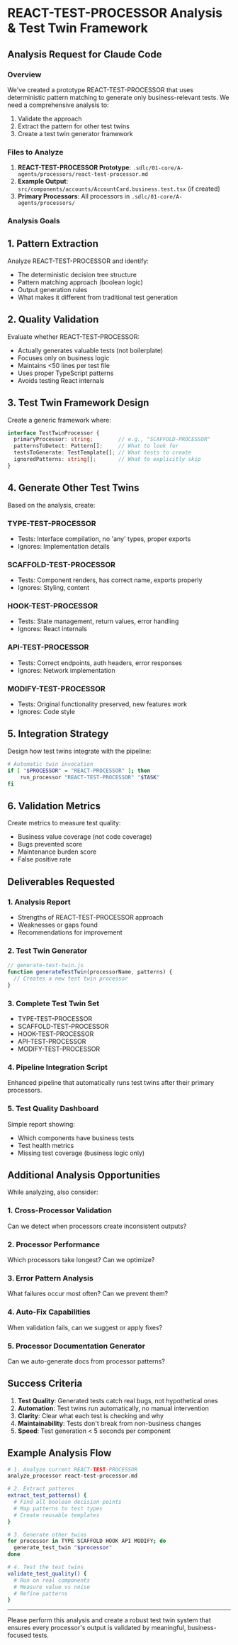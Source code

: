 # REACT-TEST-PROCESSOR Analysis & Test Twin Framework

## Analysis Request for Claude Code

### Overview
We've created a prototype REACT-TEST-PROCESSOR that uses deterministic pattern matching to generate only business-relevant tests. We need a comprehensive analysis to:

1. Validate the approach
2. Extract the pattern for other test twins
3. Create a test twin generator framework

### Files to Analyze

1. **REACT-TEST-PROCESSOR Prototype**: `.sdlc/01-core/A-agents/processors/react-test-processor.md`
2. **Example Output**: `src/components/accounts/AccountCard.business.test.tsx` (if created)
3. **Primary Processors**: All processors in `.sdlc/01-core/A-agents/processors/`

### Analysis Goals

## 1. Pattern Extraction
Analyze REACT-TEST-PROCESSOR and identify:
- The deterministic decision tree structure
- Pattern matching approach (boolean logic)
- Output generation rules
- What makes it different from traditional test generation

## 2. Quality Validation
Evaluate whether REACT-TEST-PROCESSOR:
- Actually generates valuable tests (not boilerplate)
- Focuses only on business logic
- Maintains <50 lines per test file
- Uses proper TypeScript patterns
- Avoids testing React internals

## 3. Test Twin Framework Design

Create a generic framework where:
```typescript
interface TestTwinProcessor {
  primaryProcessor: string;        // e.g., "SCAFFOLD-PROCESSOR"
  patternsToDetect: Pattern[];     // What to look for
  testsToGenerate: TestTemplate[]; // What tests to create
  ignoredPatterns: string[];       // What to explicitly skip
}
```

## 4. Generate Other Test Twins

Based on the analysis, create:

### TYPE-TEST-PROCESSOR
- Tests: Interface compilation, no 'any' types, proper exports
- Ignores: Implementation details

### SCAFFOLD-TEST-PROCESSOR  
- Tests: Component renders, has correct name, exports properly
- Ignores: Styling, content

### HOOK-TEST-PROCESSOR
- Tests: State management, return values, error handling
- Ignores: React internals

### API-TEST-PROCESSOR
- Tests: Correct endpoints, auth headers, error responses
- Ignores: Network implementation

### MODIFY-TEST-PROCESSOR
- Tests: Original functionality preserved, new features work
- Ignores: Code style

## 5. Integration Strategy

Design how test twins integrate with the pipeline:
```bash
# Automatic twin invocation
if [ "$PROCESSOR" = "REACT-PROCESSOR" ]; then
    run_processor "REACT-TEST-PROCESSOR" "$TASK"
fi
```

## 6. Validation Metrics

Create metrics to measure test quality:
- Business value coverage (not code coverage)
- Bugs prevented score
- Maintenance burden score
- False positive rate

## Deliverables Requested

### 1. Analysis Report
- Strengths of REACT-TEST-PROCESSOR approach
- Weaknesses or gaps found
- Recommendations for improvement

### 2. Test Twin Generator
```javascript
// generate-test-twin.js
function generateTestTwin(processorName, patterns) {
  // Creates a new test twin processor
}
```

### 3. Complete Test Twin Set
- TYPE-TEST-PROCESSOR
- SCAFFOLD-TEST-PROCESSOR  
- HOOK-TEST-PROCESSOR
- API-TEST-PROCESSOR
- MODIFY-TEST-PROCESSOR

### 4. Pipeline Integration Script
Enhanced pipeline that automatically runs test twins after their primary processors.

### 5. Test Quality Dashboard
Simple report showing:
- Which components have business tests
- Test health metrics
- Missing test coverage (business logic only)

## Additional Analysis Opportunities

While analyzing, also consider:

### 1. Cross-Processor Validation
Can we detect when processors create inconsistent outputs?

### 2. Processor Performance
Which processors take longest? Can we optimize?

### 3. Error Pattern Analysis
What failures occur most often? Can we prevent them?

### 4. Auto-Fix Capabilities
When validation fails, can we suggest or apply fixes?

### 5. Processor Documentation Generator
Can we auto-generate docs from processor patterns?

## Success Criteria

1. **Test Quality**: Generated tests catch real bugs, not hypothetical ones
2. **Automation**: Test twins run automatically, no manual intervention
3. **Clarity**: Clear what each test is checking and why
4. **Maintainability**: Tests don't break from non-business changes
5. **Speed**: Test generation < 5 seconds per component

## Example Analysis Flow

```bash
# 1. Analyze current REACT-TEST-PROCESSOR
analyze_processor react-test-processor.md

# 2. Extract patterns
extract_test_patterns() {
  # Find all boolean decision points
  # Map patterns to test types
  # Create reusable templates
}

# 3. Generate other twins
for processor in TYPE SCAFFOLD HOOK API MODIFY; do
  generate_test_twin "$processor"
done

# 4. Test the test twins
validate_test_quality() {
  # Run on real components
  # Measure value vs noise
  # Refine patterns
}
```

---

Please perform this analysis and create a robust test twin system that ensures every processor's output is validated by meaningful, business-focused tests.
